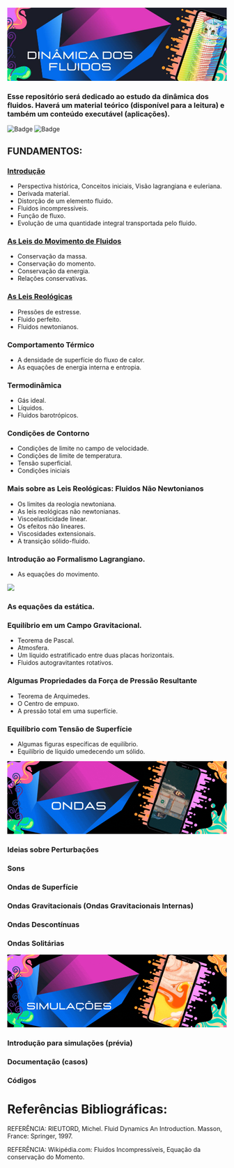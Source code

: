 ![](https://raw.githubusercontent.com/leonardoSaaads/Dinamica_dos_Fluidos/main/Imagens/banner.jpg)

### Esse repositório será dedicado ao estudo da dinâmica dos fluidos. Haverá um material teórico (disponível para a leitura) e também um conteúdo executável (aplicações).

![Badge](https://img.shields.io/github/stars/leonardoSaaads/Dinamica_dos_Fluidos?style=for-the-badge)
![Badge](https://img.shields.io/github/forks/leonardoSaaads/Dinamica_dos_Fluidos?style=for-the-badge)

## FUNDAMENTOS:
### [Introdução](https://github.com/leonardoSaaads/Dinamica_dos_Fluidos/tree/main/Introdu%C3%A7%C3%A3o)
* Perspectiva histórica, Conceitos iniciais, Visão lagrangiana e euleriana.
* Derivada material.
* Distorção de um elemento fluido.
* Fluidos incompressíveis.
* Função de fluxo.
* Evolução de uma quantidade integral transportada pelo fluido.
### [As Leis do Movimento de Fluidos](https://github.com/leonardoSaaads/Dinamica_dos_Fluidos/tree/main/As%20Leis%20do%20Movimento)
* Conservação da massa.
* Conservação do momento.
* Conservação da energia.
* Relações conservativas.
### [As Leis Reológicas](https://github.com/leonardoSaaads/Dinamica_dos_Fluidos/tree/main/Leis%20Reol%C3%B3gicas)
* Pressões de estresse.
* Fluido perfeito.
* Fluidos newtonianos.
### Comportamento Térmico
* A densidade de superfície do fluxo de calor.
* As equações de energia interna e entropia.
### Termodinâmica
* Gás ideal.
* Líquidos.
* Fluidos barotrópicos.
### Condições de Contorno
* Condições de limite no campo de velocidade.
* Condições de limite de temperatura.
* Tensão superficial.
* Condições iniciais
### Mais sobre as Leis Reológicas: Fluidos Não Newtonianos
* Os limites da reologia newtoniana.
* As leis reológicas não newtonianas.
* Viscoelasticidade linear.
* Os efeitos não lineares.
* Viscosidades extensionais.
* A transição sólido-fluido.
### Introdução ao Formalismo Lagrangiano.
* As equações do movimento.

![](https://github.com/leonardoSaaads/Dinamica_dos_Fluidos/blob/main/Imagens/Est%C3%A1tica%20-%20banner.gif?raw=true)
### As equações da estática.
### Equilíbrio em um Campo Gravitacional.
* Teorema de Pascal.
* Atmosfera.
* Um líquido estratificado entre duas placas horizontais.
* Fluidos autogravitantes rotativos.
### Algumas Propriedades da Força de Pressão Resultante
* Teorema de Arquimedes.
* O Centro de empuxo.
* A pressão total em uma superfície.
### Equilíbrio com Tensão de Superfície
* Algumas figuras específicas de equilíbrio.
* Equilíbrio de líquido umedecendo um sólido.

![](https://raw.githubusercontent.com/leonardoSaaads/Dinamica_dos_Fluidos/main/Imagens/Ondas%20-%20banner.gif)
### Ideias sobre Perturbações
### Sons
### Ondas de Superfície
### Ondas Gravitacionais (Ondas Gravitacionais Internas)
### Ondas Descontínuas
### Ondas Solitárias
 
![](https://raw.githubusercontent.com/leonardoSaaads/Dinamica_dos_Fluidos/main/Imagens/Simula%C3%A7%C3%A3o%20-%20banner.gif)
### Introdução para simulações (prévia)
### Documentação (casos)
### Códigos

# Referências Bibliográficas:

REFERÊNCIA: RIEUTORD, Michel. Fluid Dynamics An Introduction. Masson, France: Springer, 1997.

REFERÊNCIA: Wikipédia.com: Fluidos Incompressíveis, Equação da conservação do Momento.
